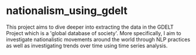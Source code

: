 # nationalism_using_gdelt
This project aims to dive deeper into extracting the data in the GDELT Project which is a 'global database of society'.  More specifically, I aim to investigate nationalistic movements around the world through NLP practices as well as investigating trends over time using time series analysis.  

